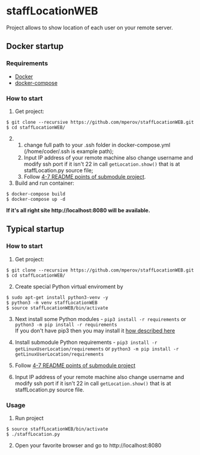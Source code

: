 # staffLocationWEB
Project allows to show location of each user on your remote server.

## Docker startup

### Requirements

- [Docker](https://docs.docker.com/install/)
- [docker-compose](https://docs.docker.com/compose/install/)

### How to start
1. Get project:
```console
$ git clone --recursive https://github.com/mperov/staffLocationWEB.git
$ cd staffLocationWEB/
```
2. 1) change full path to your .ssh folder in docker-compose.yml (/home/coder/.ssh is example path);
   2) Input IP address of your remote machine also change username and modify ssh port if it isn't 22 in call `getLocation.show()` that is at staffLocation.py source file;  
   3) Follow [4-7 README points of submodule project](https://github.com/mperov/getLinuxUserLocation/blob/main/README.md).  
3. Build and run container:
```console
$ docker-compose build
$ docker-compose up -d
```
**If it's all right site http://localhost:8080 will be available.**

## Typical startup

### How to start
1. Get project:
```console
$ git clone --recursive https://github.com/mperov/staffLocationWEB.git
$ cd staffLocationWEB/
```
2. Create special Python virtual enviroment by
```console
$ sudo apt-get install python3-venv -y
$ python3 -m venv staffLocationWEB
$ source staffLocationWEB/bin/activate
```
3. Next install some Python modules - `pip3 install -r requirements` or `python3 -m pip install -r requirements`  
If you don't have pip3 then you may install it [how described here](https://pip.pypa.io/en/stable/installation/)

4. Install submodule Python requirements - `pip3 install -r getLinuxUserLocation/requirements` or `python3 -m pip install -r getLinuxUserLocation/requirements`
5. Follow [4-7 README points of submodule project](https://github.com/mperov/getLinuxUserLocation/blob/main/README.md)
6. Input IP address of your remote machine also change username and modify ssh port if it isn't 22 in call `getLocation.show()` that is at staffLocation.py source file.

### Usage
1. Run project
```console
$ source staffLocationWEB/bin/activate
$ ./staffLocation.py
```
2. Open your favorite browser and go to http://localhost:8080
